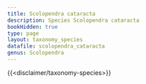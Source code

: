 ```yaml
---
title: Scolopendra cataracta
description: Species Scolopendra cataracta
bookHidden: true
type: page
layout: taxonomy_species
datafile: scolopendra_cataracta
genus: Scolopendra
---
```


{{<disclaimer/taxonomy-species>}}
